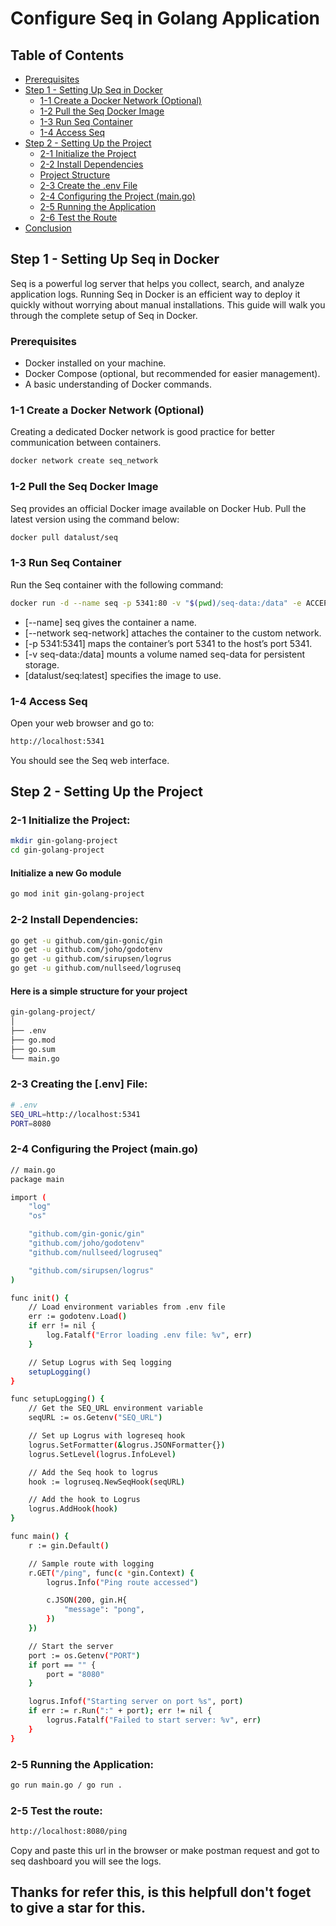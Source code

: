 # Configure Seq in Golang Application

## Table of Contents

- [Prerequisites](#prerequisites)
- [Step 1 - Setting Up Seq in Docker](#step-1---setting-up-seq-in-docker)
  - [1-1 Create a Docker Network (Optional)](#1-1-create-a-docker-network-optional)
  - [1-2 Pull the Seq Docker Image](#1-2-pull-the-seq-docker-image)
  - [1-3 Run Seq Container](#1-3-run-seq-container)
  - [1-4 Access Seq](#1-4-access-seq)
- [Step 2 - Setting Up the Project](#step-2---setting-up-the-project)
  - [2-1 Initialize the Project](#2-1-initialize-the-project)
  - [2-2 Install Dependencies](#2-2-install-dependencies)
  - [Project Structure](#project-structure)
  - [2-3 Create the .env File](#2-3-create-the-env-file)
  - [2-4 Configuring the Project (main.go)](#2-4-configuring-the-project-maingo)
  - [2-5 Running the Application](#2-5-running-the-application)
  - [2-6 Test the Route](#2-6-test-the-route)
- [Conclusion](#conclusion)


## Step 1 - Setting Up Seq in Docker

Seq is a powerful log server that helps you collect, search, and analyze application logs. Running Seq in Docker is an efficient way to deploy it quickly without worrying about manual installations. This guide will walk you through the complete setup of Seq in Docker.

### Prerequisites

- Docker installed on your machine.
- Docker Compose (optional, but recommended for easier management).
- A basic understanding of Docker commands.

### 1-1 Create a Docker Network (Optional)

Creating a dedicated Docker network is good practice for better communication between containers.

```bash
docker network create seq_network
```

### 1-2 Pull the Seq Docker Image

Seq provides an official Docker image available on Docker Hub. Pull the latest version using the command below:

```bash
docker pull datalust/seq
```

### 1-3 Run Seq Container

Run the Seq container with the following command:

```bash
docker run -d --name seq -p 5341:80 -v "$(pwd)/seq-data:/data" -e ACCEPT_EULA=Y datalust/seq:latest
```

- [--name] seq gives the container a name.
- [--network seq-network] attaches the container to the custom network.
- [-p 5341:5341] maps the container’s port 5341 to the host’s port 5341.
- [-v seq-data:/data] mounts a volume named seq-data for persistent storage.
- [datalust/seq:latest] specifies the image to use.

### 1-4 Access Seq

Open your web browser and go to:
```bash
http://localhost:5341
```

You should see the Seq web interface.

## Step 2 - Setting Up the Project

### 2-1 Initialize the Project:

```bash
mkdir gin-golang-project
cd gin-golang-project
```
#### Initialize a new Go module

```bash
go mod init gin-golang-project
```

### 2-2 Install Dependencies:

```bash
go get -u github.com/gin-gonic/gin
go get -u github.com/joho/godotenv
go get -u github.com/sirupsen/logrus
go get -u github.com/nullseed/logruseq
```

#### Here is a simple structure for your project

```bash
gin-golang-project/
│
├── .env
├── go.mod
├── go.sum
└── main.go
```

### 2-3 Creating the [.env] File:

```bash
# .env
SEQ_URL=http://localhost:5341
PORT=8080
```

### 2-4 Configuring the Project (main.go)

```bash
// main.go
package main

import (
	"log"
	"os"

	"github.com/gin-gonic/gin"
	"github.com/joho/godotenv"
	"github.com/nullseed/logruseq"

	"github.com/sirupsen/logrus"
)

func init() {
	// Load environment variables from .env file
	err := godotenv.Load()
	if err != nil {
		log.Fatalf("Error loading .env file: %v", err)
	}

	// Setup Logrus with Seq logging
	setupLogging()
}

func setupLogging() {
	// Get the SEQ_URL environment variable
	seqURL := os.Getenv("SEQ_URL")

	// Set up Logrus with logreseq hook
	logrus.SetFormatter(&logrus.JSONFormatter{})
	logrus.SetLevel(logrus.InfoLevel)

	// Add the Seq hook to logrus
	hook := logruseq.NewSeqHook(seqURL)

	// Add the hook to Logrus
	logrus.AddHook(hook)
}

func main() {
	r := gin.Default()

	// Sample route with logging
	r.GET("/ping", func(c *gin.Context) {
		logrus.Info("Ping route accessed")

		c.JSON(200, gin.H{
			"message": "pong",
		})
	})

	// Start the server
	port := os.Getenv("PORT")
	if port == "" {
		port = "8080"
	}

	logrus.Infof("Starting server on port %s", port)
	if err := r.Run(":" + port); err != nil {
		logrus.Fatalf("Failed to start server: %v", err)
	}
}
```

### 2-5 Running the Application:

```bash
go run main.go / go run .
```

### 2-5 Test the route:

```bash
http://localhost:8080/ping
```

Copy and paste this url in the browser or make postman request and got to seq dashboard you will see the logs.

## Thanks for refer this, is this helpfull don't foget to give a star for this.






